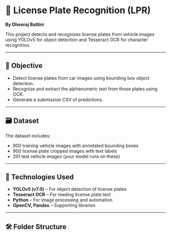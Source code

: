 # 🚗 License Plate Recognition (LPR)
**By Dheeraj Battini**

This project detects and recognizes license plates from vehicle images using YOLOv5 for object detection and Tesseract OCR for character recognition.

---

## 📌 Objective
- Detect license plates from car images using bounding box object detection.
- Recognize and extract the alphanumeric text from those plates using OCR.
- Generate a submission CSV of predictions.

---

## 🗃️ Dataset
The dataset includes:
- 900 training vehicle images with annotated bounding boxes
- 900 license plate cropped images with text labels
- 201 test vehicle images (your model runs on these)

---

## 🧠 Technologies Used
- **YOLOv5 (v7.0)** – For object detection of license plates  
- **Tesseract OCR** – For reading license plate text  
- **Python** – For image processing and automation  
- **OpenCV, Pandas** – Supporting libraries

---

## 🛠 Folder Structure


